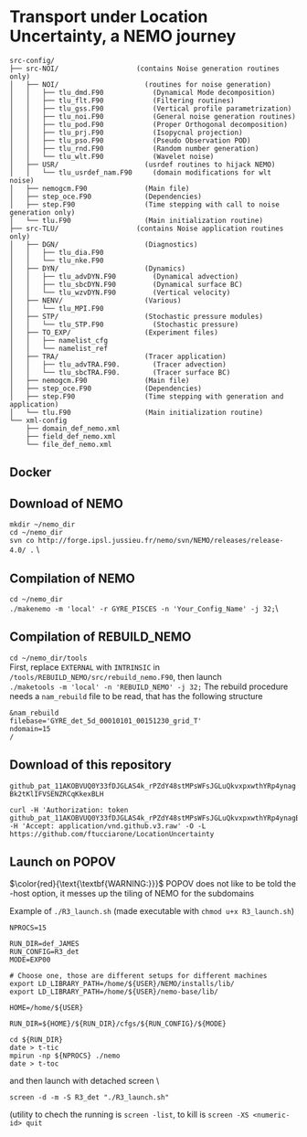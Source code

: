 # Transport under Location Uncertainty, a NEMO journey
```
src-config/
├── src-NOI/                   (contains Noise generation routines only)
│   ├── NOI/                     (routines for noise generation)
│   │   ├── tlu_dmd.F90            (Dynamical Mode decomposition)
│   │   ├── tlu_flt.F90            (Filtering routines)
│   │   ├── tlu_gss.F90            (Vertical profile parametrization)
│   │   ├── tlu_noi.F90            (General noise generation routines)
│   │   ├── tlu_pod.F90            (Proper Orthogonal decomposition)
│   │   ├── tlu_prj.F90            (Isopycnal projection)
│   │   ├── tlu_pso.F90            (Pseudo Observation POD)
│   │   ├── tlu_rnd.F90            (Random number generation)
│   │   └── tlu_wlt.F90            (Wavelet noise)
│   ├── USR/                     (usrdef routines to hijack NEMO)
│   │   └── tlu_usrdef_nam.F90     (domain modifications for wlt noise)
│   ├── nemogcm.F90              (Main file)
│   ├── step_oce.F90             (Dependencies)
│   ├── step.F90                 (Time stepping with call to noise generation only)
│   └── tlu.F90                  (Main initialization routine)
├── src-TLU/                   (contains Noise application routines only)
│   ├── DGN/                     (Diagnostics)
│   │   ├── tlu_dia.F90
│   │   └── tlu_nke.F90
│   ├── DYN/                     (Dynamics) 
│   │   ├── tlu_advDYN.F90         (Dynamical advection)
│   │   ├── tlu_sbcDYN.F90         (Dynamical surface BC)
│   │   └── tlu_wzvDYN.F90         (Vertical velocity)
│   ├── NENV/                    (Various)
│   │   └── tlu_MPI.F90
│   ├── STP/                     (Stochastic pressure modules)
│   │   └── tlu_STP.F90            (Stochastic pressure)
│   ├── TO_EXP/                  (Experiment files)
│   │   ├── namelist_cfg
│   │   └── namelist_ref
│   ├── TRA/                     (Tracer application)
│   │   ├── tlu_advTRA.F90.        (Tracer advection)
│   │   └── tlu_sbcTRA.F90.        (Tracer surface BC)
│   ├── nemogcm.F90              (Main file)
│   ├── step_oce.F90             (Dependencies)
│   ├── step.F90                 (Time stepping with generation and application)
│   └── tlu.F90                  (Main initialization routine)
└── xml-config
    ├── domain_def_nemo.xml
    ├── field_def_nemo.xml
    └── file_def_nemo.xml
```
## Docker

## Download of NEMO
`mkdir ~/nemo_dir` \
`cd ~/nemo_dir` \
`svn co http://forge.ipsl.jussieu.fr/nemo/svn/NEMO/releases/release-4.0/ .` \

## Compilation of NEMO
`cd ~/nemo_dir` \
`./makenemo -m 'local' -r GYRE_PISCES -n 'Your_Config_Name' -j 32;`\

## Compilation of REBUILD_NEMO
`cd ~/nemo_dir/tools` \
First, replace `EXTERNAL` with `INTRINSIC` in `/tools/REBUILD_NEMO/src/rebuild_nemo.F90`, then launch \
`./maketools -m 'local' -n 'REBUILD_NEMO' -j 32;`
The rebuild procedure needs a `nam_rebuild` file to be read, that has the following structure
```
&nam_rebuild
filebase='GYRE_det_5d_00010101_00151230_grid_T'
ndomain=15
/
```


## Download of this repository
`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`

```
curl -H 'Authorization: token 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' -H 'Accept: application/vnd.github.v3.raw' -O -L https://github.com/ftucciarone/LocationUncertainty
```

## Launch on POPOV
$\color{red}{\text{\textbf{WARNING:}}}$ POPOV does not like to be told the -host option, it messes up the tiling of NEMO for the subdomains 

Example of `./R3_launch.sh` (made executable with `chmod u+x R3_launch.sh`)
```
NPROCS=15

RUN_DIR=def_JAMES
RUN_CONFIG=R3_det
MODE=EXP00

# Choose one, those are different setups for different machines
export LD_LIBRARY_PATH=/home/${USER}/NEMO/installs/lib/
export LD_LIBRARY_PATH=/home/${USER}/nemo-base/lib/

HOME=/home/${USER}

RUN_DIR=${HOME}/${RUN_DIR}/cfgs/${RUN_CONFIG}/${MODE}

cd ${RUN_DIR}
date > t-tic
mpirun -np ${NPROCS} ./nemo
date > t-toc
```
and then launch with detached screen \
```
screen -d -m -S R3_det "./R3_launch.sh"
```
(utility to chech the running is `screen -list`, to kill is `screen -XS <numeric-id> quit`
